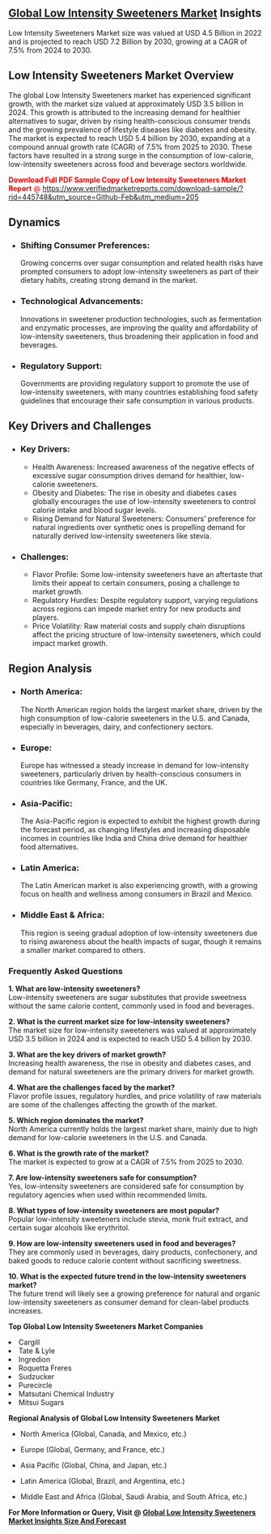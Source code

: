 <h2><a href="https://www.verifiedmarketreports.com/download-sample/?rid=445748&amp;utm_source=Github&amp;utm_medium=205" target="_blank">Global Low Intensity Sweeteners Market</a> Insights</h2><p>Low Intensity Sweeteners Market size was valued at USD 4.5 Billion in 2022 and is projected to reach USD 7.2 Billion by 2030, growing at a CAGR of 7.5% from 2024 to 2030.</p><p> <h2>Low Intensity Sweeteners Market Overview</h2> <p>The global Low Intensity Sweeteners market has experienced significant growth, with the market size valued at approximately USD 3.5 billion in 2024. This growth is attributed to the increasing demand for healthier alternatives to sugar, driven by rising health-conscious consumer trends and the growing prevalence of lifestyle diseases like diabetes and obesity. The market is expected to reach USD 5.4 billion by 2030, expanding at a compound annual growth rate (CAGR) of 7.5% from 2025 to 2030. These factors have resulted in a strong surge in the consumption of low-calorie, low-intensity sweeteners across food and beverage sectors worldwide.</p> <p><p><span class=""><span style="color: #ff0000;"><strong>Download Full PDF Sample Copy of Low Intensity Sweeteners Market Report</strong> @ </span><a href="https://www.verifiedmarketreports.com/download-sample/?rid=445748&amp;utm_source=Github-Feb&amp;utm_medium=205" target="_blank">https://www.verifiedmarketreports.com/download-sample/?rid=445748&amp;utm_source=Github-Feb&amp;utm_medium=205</a></span></p></p> <h2>Dynamics</h2> <ul> <li><h3>Shifting Consumer Preferences:</h3> Growing concerns over sugar consumption and related health risks have prompted consumers to adopt low-intensity sweeteners as part of their dietary habits, creating strong demand in the market.</li> <li><h3>Technological Advancements:</h3> Innovations in sweetener production technologies, such as fermentation and enzymatic processes, are improving the quality and affordability of low-intensity sweeteners, thus broadening their application in food and beverages.</li> <li><h3>Regulatory Support:</h3> Governments are providing regulatory support to promote the use of low-intensity sweeteners, with many countries establishing food safety guidelines that encourage their safe consumption in various products.</li> </ul> <h2>Key Drivers and Challenges</h2> <ul> <li><h3>Key Drivers:</h3> <ul> <li>Health Awareness: Increased awareness of the negative effects of excessive sugar consumption drives demand for healthier, low-calorie sweeteners.</li> <li>Obesity and Diabetes: The rise in obesity and diabetes cases globally encourages the use of low-intensity sweeteners to control calorie intake and blood sugar levels.</li> <li>Rising Demand for Natural Sweeteners: Consumers’ preference for natural ingredients over synthetic ones is propelling demand for naturally derived low-intensity sweeteners like stevia.</li> </ul> </li> <li><h3>Challenges:</h3> <ul> <li>Flavor Profile: Some low-intensity sweeteners have an aftertaste that limits their appeal to certain consumers, posing a challenge to market growth.</li> <li>Regulatory Hurdles: Despite regulatory support, varying regulations across regions can impede market entry for new products and players.</li> <li>Price Volatility: Raw material costs and supply chain disruptions affect the pricing structure of low-intensity sweeteners, which could impact market growth.</li> </ul> </li> </ul> <h2>Region Analysis</h2> <ul> <li><h3>North America:</h3> The North American region holds the largest market share, driven by the high consumption of low-calorie sweeteners in the U.S. and Canada, especially in beverages, dairy, and confectionery sectors.</li> <li><h3>Europe:</h3> Europe has witnessed a steady increase in demand for low-intensity sweeteners, particularly driven by health-conscious consumers in countries like Germany, France, and the UK.</li> <li><h3>Asia-Pacific:</h3> The Asia-Pacific region is expected to exhibit the highest growth during the forecast period, as changing lifestyles and increasing disposable incomes in countries like India and China drive demand for healthier food alternatives.</li> <li><h3>Latin America:</h3> The Latin American market is also experiencing growth, with a growing focus on health and wellness among consumers in Brazil and Mexico.</li> <li><h3>Middle East & Africa:</h3> This region is seeing gradual adoption of low-intensity sweeteners due to rising awareness about the health impacts of sugar, though it remains a smaller market compared to others.</li> </ul> <h3>Frequently Asked Questions</h3> <p><strong>1. What are low-intensity sweeteners?</strong><br> Low-intensity sweeteners are sugar substitutes that provide sweetness without the same calorie content, commonly used in food and beverages.</p> <p><strong>2. What is the current market size for low-intensity sweeteners?</strong><br> The market size for low-intensity sweeteners was valued at approximately USD 3.5 billion in 2024 and is expected to reach USD 5.4 billion by 2030.</p> <p><strong>3. What are the key drivers of market growth?</strong><br> Increasing health awareness, the rise in obesity and diabetes cases, and demand for natural sweeteners are the primary drivers for market growth.</p> <p><strong>4. What are the challenges faced by the market?</strong><br> Flavor profile issues, regulatory hurdles, and price volatility of raw materials are some of the challenges affecting the growth of the market.</p> <p><strong>5. Which region dominates the market?</strong><br> North America currently holds the largest market share, mainly due to high demand for low-calorie sweeteners in the U.S. and Canada.</p> <p><strong>6. What is the growth rate of the market?</strong><br> The market is expected to grow at a CAGR of 7.5% from 2025 to 2030.</p> <p><strong>7. Are low-intensity sweeteners safe for consumption?</strong><br> Yes, low-intensity sweeteners are considered safe for consumption by regulatory agencies when used within recommended limits.</p> <p><strong>8. What types of low-intensity sweeteners are most popular?</strong><br> Popular low-intensity sweeteners include stevia, monk fruit extract, and certain sugar alcohols like erythritol.</p> <p><strong>9. How are low-intensity sweeteners used in food and beverages?</strong><br> They are commonly used in beverages, dairy products, confectionery, and baked goods to reduce calorie content without sacrificing sweetness.</p> <p><strong>10. What is the expected future trend in the low-intensity sweeteners market?</strong><br> The future trend will likely see a growing preference for natural and organic low-intensity sweeteners as consumer demand for clean-label products increases.</p> </p><p><strong>Top Global Low Intensity Sweeteners Market Companies</strong></p><div data-test-id=""><p><li>Cargill</li><li> Tate & Lyle</li><li> Ingredion</li><li> Roquetta Freres</li><li> Sudzucker</li><li> Purecircle</li><li> Matsutani Chemical Industry</li><li> Mitsui Sugars</li></p><div><strong>Regional Analysis of&nbsp;Global Low Intensity Sweeteners Market</strong></div><ul><li dir="ltr"><p dir="ltr">North America&nbsp;(Global, Canada, and Mexico, etc.)</p></li><li dir="ltr"><p dir="ltr">Europe (Global, Germany, and France, etc.)</p></li><li dir="ltr"><p dir="ltr">Asia Pacific&nbsp;(Global, China, and Japan, etc.)</p></li><li dir="ltr"><p dir="ltr">Latin America&nbsp;(Global, Brazil, and Argentina, etc.)</p></li><li dir="ltr">Middle East and Africa&nbsp;(Global, Saudi Arabia, and South Africa, etc.)</li></ul><p><strong>For More Information or Query, Visit @&nbsp;</strong><strong><a href="https://www.verifiedmarketreports.com/product/low-intensity-sweeteners-market/?utm_source=Github&amp;utm_medium=205" target="_blank">Global Low Intensity Sweeteners Market Insights Size And Forecast</a></strong></p></div>
